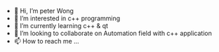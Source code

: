 - 👋 Hi, I’m peter Wong
- 👀 I’m interested in c++ programming
- 🌱 I’m currently learning c++ & qt 
- 💞️ I’m looking to collaborate on Automation field with  c++ application
- 📫 How to reach me ...

<!---
szbonatech/szbonatech is a ✨ special ✨ repository because its `README.md` (this file) appears on your GitHub profile.
You can click the Preview link to take a look at your changes.
--->
